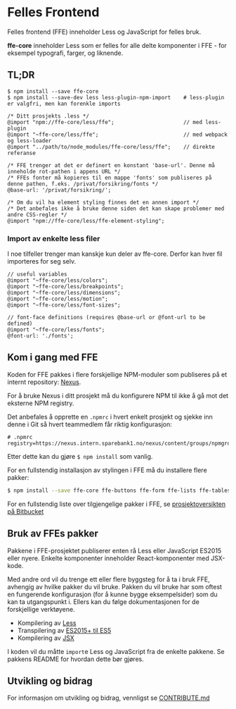 # Felles Frontend

Felles frontend (FFE) inneholder Less og JavaScript for felles bruk.

**ffe-core** inneholder Less som er felles for alle delte komponenter i FFE - for eksempel
typografi, farger, og liknende.

## TL;DR

```
$ npm install --save ffe-core
$ npm install --save-dev less less-plugin-npm-import    # less-plugin er valgfri, men kan forenkle imports
```

```less
/* Ditt prosjekts .less */
@import "npm://ffe-core/less/ffe";                      // med less-plugin
@import "~ffe-core/less/ffe";                           // med webpack og less-loader
@import "../path/to/node_modules/ffe-core/less/ffe";    // direkte referanse

/* FFE trenger at det er definert en konstant 'base-url'. Denne må inneholde rot-pathen i appens URL */
/* FFEs fonter må kopieres til en mappe 'fonts' som publiseres på denne pathen, f.eks. /privat/forsikring/fonts */
@base-url: '/privat/forsikring/';

/* Om du vil ha element styling finnes det en annen import */
/* Det anbefales ikke å bruke denne siden det kan skape problemer med andre CSS-regler */
@import "npm://ffe-core/less/ffe-element-styling";
```

### Import av enkelte less filer

I noe tilfeller trenger man kanskje kun deler av ffe-core. Derfor kan hver fil importeres for seg selv.

```less
// useful variables
@import "~ffe-core/less/colors";
@import "~ffe-core/less/breakpoints";
@import "~ffe-core/less/dimensions";
@import "~ffe-core/less/motion";
@import "~ffe-core/less/font-sizes";

// font-face definitions (requires @base-url or @font-url to be defined)
@import "~ffe-core/less/fonts";
@font-url: './fonts';
```

## Kom i gang med FFE

Koden for FFE pakkes i flere forskjellige NPM-moduler som publiseres på et internt
repository: [Nexus](https://nexus.intern.sparebank1.no/).

For å bruke Nexus i ditt prosjekt må du konfigurere NPM til ikke å gå mot det eksterne NPM registry.

Det anbefales å opprette en `.npmrc` i hvert enkelt prosjekt og sjekke inn denne i Git så hvert
teammedlem får riktig konfigurasjon:

```
# .npmrc
registry=https://nexus.intern.sparebank1.no/nexus/content/groups/npmgroup/
```

Etter dette kan du gjøre `$ npm install` som vanlig.

For en fullstendig installasjon av stylingen i FFE må du installere flere pakker:

```bash
$ npm install --save ffe-core ffe-buttons ffe-form ffe-lists ffe-tables ffe-tabs ffe-spinner
```

For en fullstendig liste over tilgjengelige pakker i FFE, se
[prosjektoversikten på Bitbucket](https://stash.intern.sparebank1.no/projects/FFE)

## Bruk av FFEs pakker

Pakkene i FFE-prosjektet publiserer enten rå Less eller JavaScript ES2015 eller nyere.
Enkelte komponenter inneholder React-komponenter med JSX-kode.

Med andre ord vil du trenge ett eller flere byggsteg for å ta i bruk FFE, avhengig av hvilke pakker du vil bruke.
Pakken du vil bruke har som oftest en fungerende konfigurasjon (for å kunne bygge eksempelsider) som du kan ta utgangspunkt i.
Ellers kan du følge dokumentasjonen for de forskjellige verktøyene.

* Kompilering av [Less](http://lesscss.org/)
* Transpilering av [ES2015+ til ES5](https://babeljs.io/)
* Kompilering av [JSX](https://facebook.github.io/react/)

I koden vil du måtte `import`e Less og JavaScript fra de enkelte pakkene. Se pakkens README for hvordan dette bør gjøres.

## Utvikling og bidrag

For informasjon om utvikling og bidrag, vennligst se
[CONTRIBUTE.md](https://stash.intern.sparebank1.no/projects/FFE/repos/ffe-monorepo/browse/CONTRIBUTE.md)
